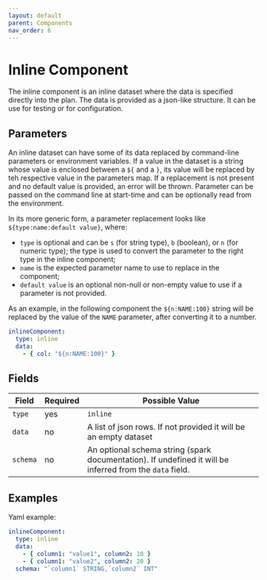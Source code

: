 ```yaml
---
layout: default
parent: Components
nav_order: 6
---
```


# Inline Component

The inline component is an inline dataset where the data is specified directly into the plan.
The data is provided as a json-like structure.
It can be use for testing or for configuration.

## Parameters

An inline dataset can have some of its data replaced by command-line parameters or environment variables.
If a value in the dataset is a string whose value is enclosed between a `${` and a `}`, its value will be replaced by teh respective value in the parameters map.
If a replacement is not present and no default value is provided, an error will be thrown.
Parameter can be passed on the command line at start-time and can be optionally read from the environment.

In its more generic form, a parameter replacement looks like `${type:name:default value}`, where:

* `type` is optional and can be `s` (for string type), `b` (boolean), or `n` (for numeric type); the type is used to convert the parameter to the right type in the inline component;
* `name` is the expected parameter name to use to replace in the component;
* `default value` is an optional non-null or non-empty value to use if a parameter is not provided.  

As an example, in the following component the `${n:NAME:100}` string will be replaced by the value of the `NAME` parameter, after converting it to a number.

```yaml
inlineComponent:
  type: inline
  data: 
    - { col: "${n:NAME:100}" }
```

## Fields

| Field | Required | Possible Value |
| ----- | -------- | -------------- |
| `type` | yes | `inline` |
| `data` | no | A list of json rows. If not provided it will be an empty dataset |
| `schema` | no | An optional schema string (spark documentation). If undefined it will be inferred from the `data` field. |

## Examples

Yaml example:

```yaml
inlineComponent:
  type: inline
  data: 
    - { column1: "value1", column2: 10 }
    - { column1: "value2", column2: 20 }
  schema: "`column1` STRING,`column2` INT"
```
